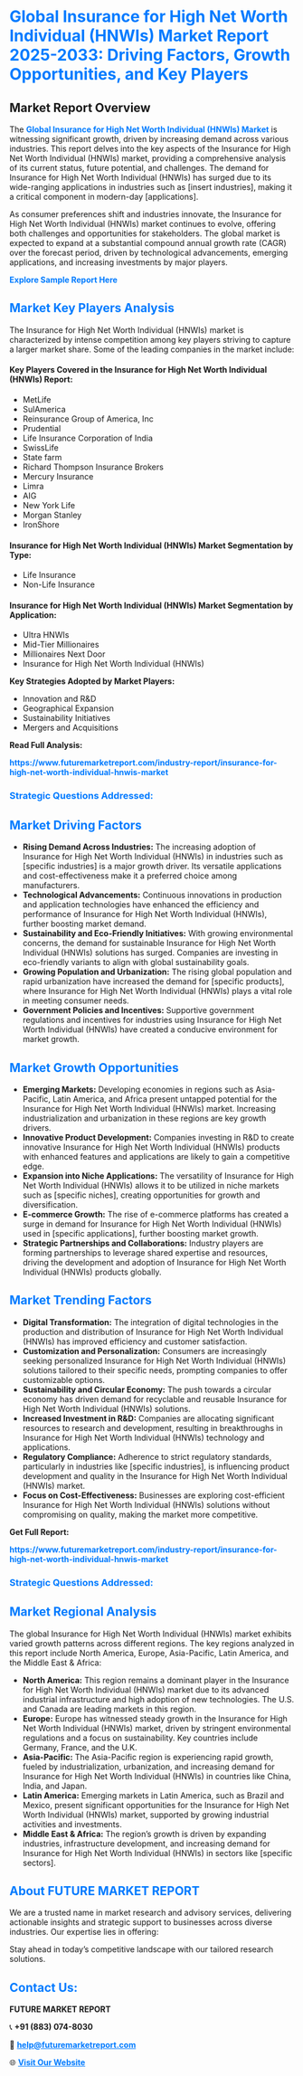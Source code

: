 <h1 style="color: #007BFF;">Global Insurance for High Net Worth Individual (HNWIs) Market Report 2025-2033: Driving Factors, Growth Opportunities, and Key Players</h1>

<section id="overview">
<h2>Market Report Overview</h2>
<p>The <a href="https://www.futuremarketreport.com/industry-report/insurance-for-high-net-worth-individual-hnwis-market" style="color: #007BFF; text-decoration: none;"><strong>Global Insurance for High Net Worth Individual (HNWIs) Market</strong></a> is witnessing significant growth, driven by increasing demand across various industries. This report delves into the key aspects of the Insurance for High Net Worth Individual (HNWIs) market, providing a comprehensive analysis of its current status, future potential, and challenges. The demand for Insurance for High Net Worth Individual (HNWIs) has surged due to its wide-ranging applications in industries such as [insert industries], making it a critical component in modern-day [applications].</p>
<p>As consumer preferences shift and industries innovate, the Insurance for High Net Worth Individual (HNWIs) market continues to evolve, offering both challenges and opportunities for stakeholders. The global market is expected to expand at a substantial compound annual growth rate (CAGR) over the forecast period, driven by technological advancements, emerging applications, and increasing investments by major players.</p>
</section>

<section id="overview">
<p><a href="https://www.futuremarketreport.com/request-sample/reportId=110876" style="color: #007BFF; text-decoration: none;"><strong>Explore Sample Report Here</strong></a></p>
</section>

<section id="key-players">
<h2 style="color: #007BFF;">Market Key Players Analysis</h2>
<p>The Insurance for High Net Worth Individual (HNWIs) market is characterized by intense competition among key players striving to capture a larger market share. Some of the leading companies in the market include:</p>
<h4>Key Players Covered in the Insurance for High Net Worth Individual (HNWIs) Report:</h4>
<ul><li>MetLife</li><li>SulAmerica</li><li>Reinsurance Group of America, Inc</li><li>Prudential</li><li>Life Insurance Corporation of India</li><li>SwissLife</li><li>State farm</li><li>Richard Thompson Insurance Brokers</li><li>Mercury Insurance</li><li>Limra</li><li>AIG</li><li>New York Life</li><li>Morgan Stanley</li><li>IronShore</li></ul>
<h4>Insurance for High Net Worth Individual (HNWIs) Market Segmentation by Type:</h4>
<ul><li>Life Insurance</li><li>Non-Life Insurance</li></ul>

<h4>Insurance for High Net Worth Individual (HNWIs) Market Segmentation by Application:</h4>
<ul><li>Ultra HNWIs</li><li>Mid-Tier Millionaires</li><li>Millionaires Next Door</li><li>Insurance for High Net Worth Individual (HNWIs)</li></ul>
<p><strong>Key Strategies Adopted by Market Players:</strong></p>
<ul>
<li>Innovation and R&D</li>
<li>Geographical Expansion</li>
<li>Sustainability Initiatives</li>
<li>Mergers and Acquisitions</li>
</ul>
</section>

<section>
<p><strong>Read Full Analysis: </strong></p><a href="https://www.futuremarketreport.com/industry-report/insurance-for-high-net-worth-individual-hnwis-market" style="color: #007BFF; text-decoration: none;"><strong>https://www.futuremarketreport.com/industry-report/insurance-for-high-net-worth-individual-hnwis-market</strong></a>
<h3 style="color: #007BFF;">Strategic Questions Addressed:</h3>
</section>

<section id="driving-factors">
<h2 style="color: #007BFF;">Market Driving Factors</h2>
<ul>
<li><strong>Rising Demand Across Industries:</strong> The increasing adoption of Insurance for High Net Worth Individual (HNWIs) in industries such as [specific industries] is a major growth driver. Its versatile applications and cost-effectiveness make it a preferred choice among manufacturers.</li>
<li><strong>Technological Advancements:</strong> Continuous innovations in production and application technologies have enhanced the efficiency and performance of Insurance for High Net Worth Individual (HNWIs), further boosting market demand.</li>
<li><strong>Sustainability and Eco-Friendly Initiatives:</strong> With growing environmental concerns, the demand for sustainable Insurance for High Net Worth Individual (HNWIs) solutions has surged. Companies are investing in eco-friendly variants to align with global sustainability goals.</li>
<li><strong>Growing Population and Urbanization:</strong> The rising global population and rapid urbanization have increased the demand for [specific products], where Insurance for High Net Worth Individual (HNWIs) plays a vital role in meeting consumer needs.</li>
<li><strong>Government Policies and Incentives:</strong> Supportive government regulations and incentives for industries using Insurance for High Net Worth Individual (HNWIs) have created a conducive environment for market growth.</li>
</ul>
</section>

<section id="growth-opportunities">
<h2 style="color: #007BFF;">Market Growth Opportunities</h2>
<ul>
<li><strong>Emerging Markets:</strong> Developing economies in regions such as Asia-Pacific, Latin America, and Africa present untapped potential for the Insurance for High Net Worth Individual (HNWIs) market. Increasing industrialization and urbanization in these regions are key growth drivers.</li>
<li><strong>Innovative Product Development:</strong> Companies investing in R&D to create innovative Insurance for High Net Worth Individual (HNWIs) products with enhanced features and applications are likely to gain a competitive edge.</li>
<li><strong>Expansion into Niche Applications:</strong> The versatility of Insurance for High Net Worth Individual (HNWIs) allows it to be utilized in niche markets such as [specific niches], creating opportunities for growth and diversification.</li>
<li><strong>E-commerce Growth:</strong> The rise of e-commerce platforms has created a surge in demand for Insurance for High Net Worth Individual (HNWIs) used in [specific applications], further boosting market growth.</li>
<li><strong>Strategic Partnerships and Collaborations:</strong> Industry players are forming partnerships to leverage shared expertise and resources, driving the development and adoption of Insurance for High Net Worth Individual (HNWIs) products globally.</li>
</ul>
</section>

<section id="trending-factors">
<h2 style="color: #007BFF;">Market Trending Factors</h2>
<ul>
<li><strong>Digital Transformation:</strong> The integration of digital technologies in the production and distribution of Insurance for High Net Worth Individual (HNWIs) has improved efficiency and customer satisfaction.</li>
<li><strong>Customization and Personalization:</strong> Consumers are increasingly seeking personalized Insurance for High Net Worth Individual (HNWIs) solutions tailored to their specific needs, prompting companies to offer customizable options.</li>
<li><strong>Sustainability and Circular Economy:</strong> The push towards a circular economy has driven demand for recyclable and reusable Insurance for High Net Worth Individual (HNWIs) solutions.</li>
<li><strong>Increased Investment in R&D:</strong> Companies are allocating significant resources to research and development, resulting in breakthroughs in Insurance for High Net Worth Individual (HNWIs) technology and applications.</li>
<li><strong>Regulatory Compliance:</strong> Adherence to strict regulatory standards, particularly in industries like [specific industries], is influencing product development and quality in the Insurance for High Net Worth Individual (HNWIs) market.</li>
<li><strong>Focus on Cost-Effectiveness:</strong> Businesses are exploring cost-efficient Insurance for High Net Worth Individual (HNWIs) solutions without compromising on quality, making the market more competitive.</li>
</ul>
</section>

<section>
<p><strong>Get Full Report: </strong></p><a href="https://www.futuremarketreport.com/industry-report/insurance-for-high-net-worth-individual-hnwis-market" style="color: #007BFF; text-decoration: none;"><strong>https://www.futuremarketreport.com/industry-report/insurance-for-high-net-worth-individual-hnwis-market</strong></a>
<h3 style="color: #007BFF;">Strategic Questions Addressed:</h3>
</section>


<section id="regional-analysis">
<h2 style="color: #007BFF;">Market Regional Analysis</h2>
<p>The global Insurance for High Net Worth Individual (HNWIs) market exhibits varied growth patterns across different regions. The key regions analyzed in this report include North America, Europe, Asia-Pacific, Latin America, and the Middle East & Africa:</p>
<ul>
<li><strong>North America:</strong> This region remains a dominant player in the Insurance for High Net Worth Individual (HNWIs) market due to its advanced industrial infrastructure and high adoption of new technologies. The U.S. and Canada are leading markets in this region.</li>
<li><strong>Europe:</strong> Europe has witnessed steady growth in the Insurance for High Net Worth Individual (HNWIs) market, driven by stringent environmental regulations and a focus on sustainability. Key countries include Germany, France, and the U.K.</li>
<li><strong>Asia-Pacific:</strong> The Asia-Pacific region is experiencing rapid growth, fueled by industrialization, urbanization, and increasing demand for Insurance for High Net Worth Individual (HNWIs) in countries like China, India, and Japan.</li>
<li><strong>Latin America:</strong> Emerging markets in Latin America, such as Brazil and Mexico, present significant opportunities for the Insurance for High Net Worth Individual (HNWIs) market, supported by growing industrial activities and investments.</li>
<li><strong>Middle East & Africa:</strong> The region’s growth is driven by expanding industries, infrastructure development, and increasing demand for Insurance for High Net Worth Individual (HNWIs) in sectors like [specific sectors].</li>
</ul>
</section>

<footer>
<h2 style="color: #007BFF;">About FUTURE MARKET REPORT</h2>
<p>We are a trusted name in market research and advisory services, delivering actionable insights and strategic support to businesses across diverse industries. Our expertise lies in offering:</p>

<p>Stay ahead in today’s competitive landscape with our tailored research solutions.</p>

<h2 style="color: #007BFF;">Contact Us:</h2>
<p><strong>FUTURE MARKET REPORT</strong></p>
<p>📞 <strong>+91 (883) 074-8030</strong></p>
<p>📧 <strong><a href="mailto:help@futuremarketreport.com" style="color: #007BFF;">help@futuremarketreport.com</a></strong></p>
<p>🌐 <strong><a href="https://www.futuremarketreport.com/" style="color: #007BFF;">Visit Our Website</a></strong></p>
</footer>